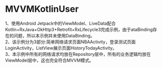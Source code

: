 # MVVMKotlinUser
1、使用Android Jetpack中的ViewModel、LiveData配合Kotlin+RxJava+OkHttp3+Retrofit+RxLifecycle3完成示例，由于ataBinding存在的问题，所以本示例并未使用DataBinding。  
2、该示例分为3部分:简单网络请求页面NBAActivity，登录测试页面LoginActivity，ListView展示页面HistoryTodayActivity。  
3、本示例中所有的网络请求均放在Repository层中，所有的业务逻辑均放在ViewModel层中，这也完全符合MVVM模式。